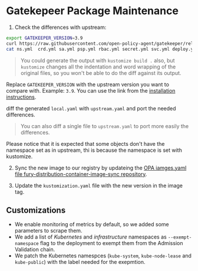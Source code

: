 # Gatekepeer Package Maintenance

1. Check the differences with upstream:

```bash
export GATEKEEPER_VERSION=3.9
curl https://raw.githubusercontent.com/open-policy-agent/gatekeeper/release-${GATEKEEPER_VERSION}/deploy/gatekeeper.yaml -o upstream.yaml
cat ns.yml  crd.yml sa.yml psp.yml rbac.yml secret.yml svc.yml deploy.yml pdb.yml mwh.yml vwh.yml > local.yml 
```

> You could generate the output with `kustomize build .` also, but `kustomize` changes all the indentation and word wrapping of the original files, so you won't be able to do the diff against its output.

Replace `GATEKEEPER_VERSION` with the upstream version you want to compare with. Example: `3.9`.
You can use the link from the [installation instructions](https://open-policy-agent.github.io/gatekeeper/website/docs/install#deploying-a-release-using-prebuilt-image).

diff the generated `local.yaml` with `upstream.yaml` and port the needed differences.

> You can also diff a single file to `upstream.yaml` to port more easily the differences.

Please notice that it is expected that some objects don't have the namespace set as in upstream, thi is because the namespace is set with kustomize.

2. Sync the new image to our registry by updateing the [OPA iamges.yaml file fury-distribution-container-image-sync repository](https://github.com/sighupio/fury-distribution-container-image-sync/blob/main/modules/opa/images.yml).

3. Update the `kustomization.yaml` file with the new version in the image tag.

## Customizations

- We enable monitoring of metrics by default, so we added some parameters to scrape them.
- We add a list of _Kubernetes_ and _infrastructure_ namespaces as `--exempt-namespace` flag to the deployment to exempt them from the Admission Validation chain.
- We patch the Kubernetes namespces (`kube-system`, `kube-node-lease` and `kube-public`) with the label needed for the exepmtion.
